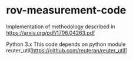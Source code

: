# rov-measurement-code
Implementation of methodology described in https://arxiv.org/pdf/1706.04263.pdf

Python 3.x
This code depends on python module reuter_util[https://github.com/reuteran/reuter_util]
